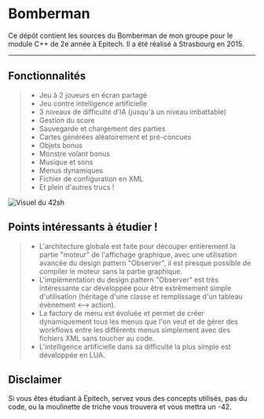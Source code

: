 Bomberman
===================

Ce dépôt contient les sources du Bomberman de mon groupe pour le module C++ de 2e année à Epitech.
Il a été réalisé à Strasbourg en 2015.

----------

Fonctionnalités
-------------

> - Jeu à 2 joueurs en écran partagé
> - Jeu contre intelligence artificielle
> - 3 niveaux de difficulté d'IA (jusqu'à un niveau imbattable)
> - Gestion du score
> - Sauvegarde et chargement des parties
> - Cartes générées aléatoirement et pré-concues
> - Objets bonus
> - Monstre volant bonus
> - Musique et sons
> - Menus dynamiques
> - Fichier de configuration en XML
> - Et plein d'autres trucs !

![Visuel du 42sh](http://antoine.buchser.fr/uploads/projects/thumbnails/bomberman.jpg)

Points intéressants à étudier !
-------------

> - L'architecture globale est faite pour découper entièrement la partie "moteur" de l'affichage graphique, avec une utilisation avancée du design pattern "Observer", il est presque possible de compiler le moteur sans la partie graphique.
> - L'implémentation du design pattern "Observer" est très intéressante car développée pour être extrêmement simple d'utilisation (héritage d'une classe et remplissage d'un tableau évènement <--> action).
> - La factory de menu est évoluée et permet de créer dynamiquement tous les menus que l'on veut et de gérer des workflows entre les différents menus simplement avec des fichiers XML sans toucher au code.
> - L'intelligence artificielle dans sa difficulté la plus simple est développée en LUA.

Disclaimer
-------------

Si vous êtes étudiant à Epitech, servez vous des concepts utilisés, pas du code, ou la moulinette de triche vous trouvera et vous mettra un -42.